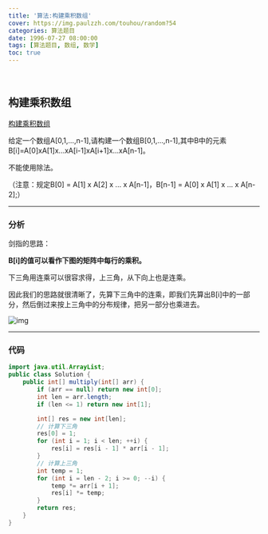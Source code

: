 ```yaml
---
title: '算法:构建乘积数组'
cover: https://img.paulzzh.com/touhou/random?54
categories: 算法题目
date: 1996-07-27 08:00:00
tags: [算法题目, 数组, 数学]
toc: true
---
```


<br/>

<!--more-->

## 构建乘积数组

[构建乘积数组](https://www.nowcoder.com/practice/94a4d381a68b47b7a8bed86f2975db46?tpId=13&tqId=11204&tPage=3&rp=1&ru=%2Fta%2Fcoding-interviews&qru=%2Fta%2Fcoding-interviews%2Fquestion-ranking)

给定一个数组A[0,1,...,n-1],请构建一个数组B[0,1,...,n-1],其中B中的元素B[i]=A[0]xA[1]x...xA[i-1]xA[i+1]x...xA[n-1]。

不能使用除法。

（注意：规定B[0] = A[1] x A[2] x ... x A[n-1]，B[n-1] = A[0] x A[1] x ... x A[n-2];）

****

### 分析

剑指的思路： 

**B[i]的值可以看作下图的矩阵中每行的乘积。**

下三角用连乘可以很容求得，上三角，从下向上也是连乘。 

  因此我们的思路就很清晰了，先算下三角中的连乘，即我们先算出B[i]中的一部分，然后倒过来按上三角中的分布规律，把另一部分也乘进去。 

  ![img](https://uploadfiles.nowcoder.com/images/20160829/841505_1472459965615_8640A8F86FB2AB3117629E2456D8C652)    

****

### 代码

```java
import java.util.ArrayList;
public class Solution {
    public int[] multiply(int[] arr) {
        if (arr == null) return new int[0];
        int len = arr.length;
        if (len <= 1) return new int[1];

        int[] res = new int[len];
        // 计算下三角
        res[0] = 1;
        for (int i = 1; i < len; ++i) {
            res[i] = res[i - 1] * arr[i - 1];
        }
        // 计算上三角
        int temp = 1;
        for (int i = len - 2; i >= 0; --i) {
            temp *= arr[i + 1];
            res[i] *= temp;
        }
        return res;
    }
}
```

